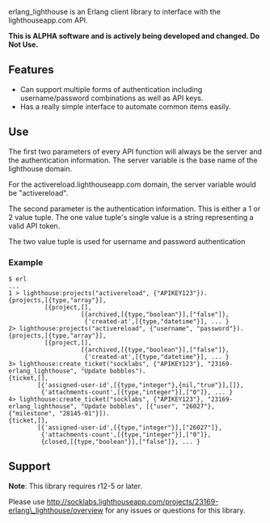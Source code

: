 erlang\_lighthouse is an Erlang client library to interface with the lighthouseapp.com API.

**This is ALPHA software and is actively being developed and changed. Do Not Use.**

## Features

 * Can support multiple forms of authentication including username/password combinations as well as API keys.
 * Has a really simple interface to automate common items easily.

## Use

The first two parameters of every API function will always be the server and the authentication information. The server variable is the base name of the lighthouse domain.

For the activereload.lighthouseapp.com domain, the server variable would be "activereload".

The second parameter is the authentication information. This is either a 1 or 2 value tuple. The one value tuple's single value is a string representing a valid API token.

The two value tuple is used for username and password authentication

### Example

    $ erl
    ...
    1 > lighthouse:projects("activereload", {"APIKEY123"}).
    {projects,[{type,"array"}],
              [{project,[],
                        [{archived,[{type,"boolean"}],["false"]},
                         {'created-at',[{type,"datetime"}], ... }
    2> lighthouse:projects("activereload", {"username", "password"}).
    {projects,[{type,"array"}],
              [{project,[],
                        [{archived,[{type,"boolean"}],["false"]},
                         {'created-at',[{type,"datetime"}], ... }
    3> lighthouse:create_ticket("socklabs", {"APIKEY123"}, "23169-erlang_lighthouse", "Update bobbles").
    {ticket,[],
            [{'assigned-user-id',[{type,"integer"},{nil,"true"}],[]},
             {'attachments-count',[{type,"integer"}],["0"]}, ... }
    4> lighthouse:create_ticket("socklabs", {"APIKEY123"}, "23169-erlang_lighthouse", "Update bobbles", [{"user", "26027"}, {"milestone", "28145-01"}]).
    {ticket,[],
            [{'assigned-user-id',[{type,"integer"}],["26027"]},
             {'attachments-count',[{type,"integer"}],["0"]},
             {closed,[{type,"boolean"}],["false"]}, ... }

## Support

**Note**: This library requires r12-5 or later.

Please use http://socklabs.lighthouseapp.com/projects/23169-erlang\_lighthouse/overview for any issues or questions for this library.
